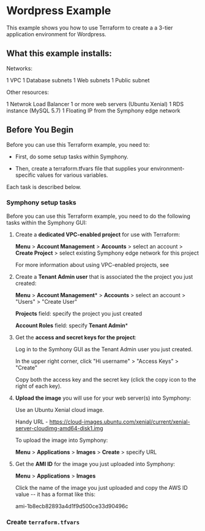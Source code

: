 # Wordpress Example

This example shows you how to use Terraform to create a a 3-tier application environment for Wordpress.

## What this example installs:

Networks:

1 VPC
1 Database subnets
1 Web subnets
1 Public subnet

Other resources: 

1 Netwrok Load Balancer
1 or more web servers (Ubuntu Xenial)
1 RDS instance (MySQL 5.7)
1 Floating IP from the Symphony edge network

## Before You Begin

Before you can use this Terraform example, you need to:

* First, do some setup tasks within Symphony.

* Then, create a terraform.tfvars file that supplies your environment-specific values for various variables.

Each task is described below.


### Symphony setup tasks

Before you can use this Terraform example, you need to do the following tasks within the Symphony GUI:

1. Create a **dedicated VPC-enabled project** for use with Terraform:

    **Menu** > **Account Management** > **Accounts** > select an account > **Create Project** > select existing Symphony edge network for this project

    For more information about using VPC-enabled projects, see <link-to-public-doc>
    
2. Create a **Tenant Admin user** that is associated the the project you just created:

    **Menu** > **Account Management*** > **Accounts** > select an account > "Users" > "Create User"
    
    **Projects** field: specify the project you just created
    
    **Account Roles** field: specify **Tenant Admin***
    
3. Get the **access and secret keys for the project**:

    Log in to the Symhony GUI as the Tenant Admin user you just created.
    
    In the upper right corner, click "Hi username" > "Access Keys" > "Create"
    
    Copy both the access key and the secret key (click the copy icon to the right of each key).
    

4. **Upload the image** you will use for your web server(s) into Symphony:

    Use an Ubuntu Xenial cloud image.
    
    Handy URL - https://cloud-images.ubuntu.com/xenial/current/xenial-server-cloudimg-amd64-disk1.img
    
    To upload the image into Symphony:
    
    **Menu** > **Applications** > **Images** > **Create** > specify URL
    
    
5. Get the **AMI ID** for the image you just uploaded into Symphony:

    **Menu** > **Applications** > **Images**
    
    Click the name of the image you just uploaded and copy the AWS ID value -- it has a format like this:
    
    ami-1b8ecb82893a4d1f9d500ce33d90496c
    
    
### Create `terraform.tfvars`


    
    
